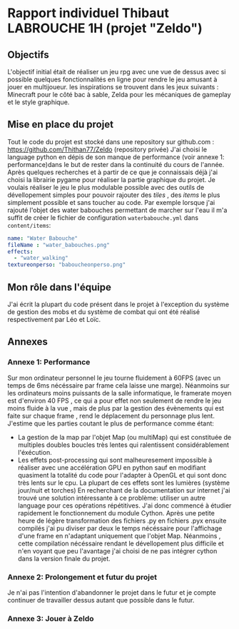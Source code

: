 # Rapport individuel Thibaut LABROUCHE 1H (projet "Zeldo")

## Objectifs

L'objectif initial était de réaliser un jeu rpg avec une vue de dessus avec si possible quelques fonctionnalités en ligne pour rendre le jeu amusant à jouer en multijoueur. les inspirations se trouvent dans les jeux suivants : Minecraft pour le côté bac à sable, Zelda pour les mécaniques de gameplay et le style graphique.

## Mise en place du projet

Tout le code du projet est stocké dans une repository sur github.com : https://github.com/Thithan77/Zeldo (repository privée)
J'ai choisi le language python en dépis de son manque de performance (voir annexe 1: performance)dans le but de rester dans la continuité du cours de l'année.
Après quelques recherches et à partir de ce que je connaissais déjà j'ai choisi la librairie pygame pour réaliser la partie graphique du projet.
Je voulais réaliser le jeu le plus modulable possible avec des outils de dévellopement simples pour pouvoir rajouter des _tiles_ , des _items_ le plus simplement possible et sans toucher au code. Par exemple lorsque j'ai rajouté l'objet des water babouches permettant de marcher sur l'eau il m'a suffit de créer le fichier de configuration `waterbabouche.yml` dans `content/items`:
```yaml
name: "Water Babouche"
fileName : "water_babouches.png"
effects:
  - "water_walking"
textureonperso: "baboucheonperso.png"
```

## Mon rôle dans l'équipe

J'ai écrit la plupart du code présent dans le projet à l'exception du système de gestion des mobs et du système de combat qui ont été réalisé respectivement par Léo et Loïc.

## Annexes

### Annexe 1: Performance

Sur mon ordinateur personnel le jeu tourne fluidement à 60FPS (avec un temps de 6ms nécéssaire par frame cela laisse une marge). Néanmoins sur les ordinateurs moins puissants de la salle informatique, le framerate moyen est d'environ 40 FPS , ce qui a pour effet non seulement de rendre le jeu moins fluide à la vue , mais de plus par la gestion des évènements qui est faite sur chaque frame , rend le déplacement du personnage plus lent.
J'estime que les parties coutant le plus de performance comme étant:
- La gestion de la map par l'objet Map (ou multiMap) qui est constituée de multiples doubles boucles très lentes qui ralentissent considérablement l'éxécution.
- Les effets post-processing qui sont malheuresement impossible à réaliser avec une accélération GPU en python sauf en modifiant quasiment la totalité du code pour l'adapter à OpenGL et qui sont donc très lents sur le cpu. La plupart de ces effets sont les lumières (système jour/nuit et torches)
En recherchant de la documentation sur internet j'ai trouvé une solution intéressante à ce problème: utiliser un autre language pour ces opérations répétitives. J'ai donc commencé à étudier rapidement le fonctionnement du module Cython. Après une petite heure de légère transformation des fichiers .py en fichiers .pyx ensuite compilés j'ai pu diviser par deux le temps nécéssaire pour l'affichage d'une frame en n'adaptant uniquement que l'objet Map. Néanmoins , cette compilation nécéssaire rendant le dévellopement plus difficile et n'en voyant que peu l'avantage j'ai choisi de ne pas intégrer cython dans la version finale du projet.

### Annexe 2: Prolongement et futur du projet

Je n'ai pas l'intention d'abandonner le projet dans le futur et je compte continuer de travailler dessus autant que possible dans le futur. 

### Annexe 3: Jouer à Zeldo
